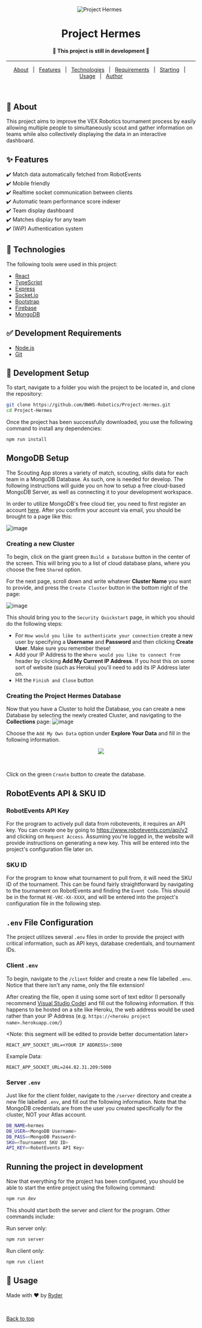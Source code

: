 <div align="center" id="top"> 
  <img src="https://user-images.githubusercontent.com/36551149/172487219-650720ad-beca-439b-a66b-cd052c03084a.png" alt="Project Hermes" />
  &#xa0;
</div>

<h1 align="center">Project Hermes</h1>

<!-- <p align="center">
  <img alt="Github top language" src="https://img.shields.io/github/languages/top/BWHS-Robotics/pros-grafana-lib?color=56BEB8">
</p> -->


<h4 align="center"> 
	🚧 This project is still in development  🚧
</h4> 

<hr>

<p align="center">
  <a href="#dart-about">About</a> &#xa0; | &#xa0; 
  <a href="#sparkles-features">Features</a> &#xa0; | &#xa0;
  <a href="#rocket-technologies">Technologies</a> &#xa0; | &#xa0;
  <a href="#white_check_mark-requirements">Requirements</a> &#xa0; | &#xa0;
  <a href="#checkered_flag-starting">Starting</a> &#xa0; | &#xa0;
  <a href="#memo-usage">Usage</a> &#xa0; | &#xa0;
  <a href="https://github.com/Yerti" target="_blank">Author</a>
</p>

<br>

## :dart: About ##

This project aims to improve the VEX Robotics tournament process by easily allowing multiple people to simultaneously scout and gather information on teams while also collectively displaying the data in an interactive dashboard.

## :sparkles: Features ##

:heavy_check_mark: Match data automatically fetched from RobotEvents\
:heavy_check_mark: Mobile friendly\
:heavy_check_mark: Realtime socket communication between clients\
:heavy_check_mark: Automatic team performance score indexer\
:heavy_check_mark: Team display dashboard\
:heavy_check_mark: Matches display for any team\
:heavy_check_mark: (WiP) Authentication system

## :rocket: Technologies ##

The following tools were used in this project:

- [React](https://reactjs.org/)
- [TypeScript](https://www.typescriptlang.org/)
- [Express](https://expressjs.com/)
- [Socket.io](https://socket.io/)
- [Bootstrap](https://getbootstrap.com/)
- [Firebase](https://firebase.google.com/)
- [MongoDB](https://www.mongodb.com/)

## :white_check_mark: Development Requirements ##

- [Node.js](https://nodejs.org/en/download/)
- [Git](https://git-scm.com/)

## :checkered_flag: Development Setup ##
To start, navigate to a folder you wish the project to be located in, and clone the repository:
```bash
git clone https://github.com/BWHS-Robotics/Project-Hermes.git
cd Project-Hermes
```

Once the project has been successfully downloaded, you use the following command to install any dependencies:

```bash
npm run install
```

## MongoDB Setup
The Scouting App stores a variety of match, scouting, skills data for each team in a MongoDB Database. As such, one is needed for develop. The following instructions will guide you on how to setup a free cloud-based MongoDB Server, as well as connecting it to your development workspace. 

In order to utilize MongoDB's free cloud tier, you need to first register an account [here](https://www.mongodb.com/cloud/atlas/register). After you confirm your account via email, you should be brought to a page like this: 

![image](https://user-images.githubusercontent.com/36551149/171782472-ad27d9ae-bfef-4b04-9a78-0a066a2c98d2.png)

### Creating a new Cluster

To begin, click on the giant green `Build a Database` button in the center of the screen. This will bring you to a list of cloud database plans, where you choose the free `Shared` option. 

For the next page, scroll down and write whatever **Cluster Name** you want to provide, and press the `Create Cluster` button in the bottom right of the page:

![image](https://user-images.githubusercontent.com/36551149/171782613-7e4b8066-467f-4a7c-ae0f-0bbfa60bd8ef.png)

This should bring you to the `Security Quickstart` page, in which you should do the following steps:

- For `How would you like to authenticate your connection` create a new user by specifying a **Username** and **Password** and then clicking **Create User**. Make sure you remember these!
- Add your IP Address to the `Where would you like to connect from` header by clicking **Add My Current IP Address**. If you host this on some sort of website (such as Heroku) you'll need to add its IP Address later on. 
- Hit the `Finish and Close` button


### Creating the Project Hermes Database


Now that you have a Cluster to hold the Database, you can create a new Database by selecting the newly created Cluster, and navigating to the **Collections** page:
![image](https://user-images.githubusercontent.com/36551149/171783522-de1e05f1-386d-4312-a462-27149f28a151.png)

Choose the `Add My Own Data` option under **Explore Your Data** and fill in the following information.

<p align="center">
	<img src="https://user-images.githubusercontent.com/36551149/171783623-ff0ab76f-9074-4972-ae93-2b043e43d97a.png">
</p>

<br>

Click on the green `Create` button to create the database.

## RobotEvents API & SKU ID

### RobotEvents API Key

For the program to actively pull data from robotevents, it requires an API key. You can create one by going to https://www.robotevents.com/api/v2 and clicking on `Request Access`. Assuming you're logged in, the website will provide instructions on generating a new key. This will be entered into the project's configuration file later on.

### SKU ID

For the program to know what tournament to pull from, it will need the SKU ID of the tournament. This can be found fairly straightforward by navigating to the tournament on RobotEvents and finding the `Event Code`. This should be in the format `RE-VRC-XX-XXXX`, and will be entered into the project's configuration file in the following step.  

## `.env` File Configuration

The project utilizes several `.env` files in order to provide the project with critical information, such as API keys, database credentials, and tournament IDs. 

### Client `.env`
To begin, navigate to the `/client` folder and create a new file labelled `.env`. Notice that there isn't any name, only the file extension! 

After creating the file, open it using some sort of text editor (I personally recommend [Visual Studio Code](https://code.visualstudio.com/)) and fill out the following information. If this happens to be hosted on a site like Heroku, the web address would be used rather than your IP Address (e.g. `https://<heroku project name>.herokuapp.com/`)

<Note: this segment will be edited to provide better documentation later>
```
REACT_APP_SOCKET_URL=<YOUR IP ADDRESS>:5000
```

Example Data:
```
REACT_APP_SOCKET_URL=244.82.31.209:5000
```


### Server `.env`
Just like for the client folder, navigate to the `/server` directory and create a new file labelled `.env`, and fill out the following information. Note that the MongoDB credentials are from the user you created specifically for the cluster, NOT your Atlas account. 

```bash
DB_NAME=hermes
DB_USER=<MongoDB Username>
DB_PASS=<MongoDB Password>
SKU=<Tournament SKU ID> 
API_KEY=<RobotEvents API Key>
```

###

## Running the project in development 

Now that everything for the project has been configured, you should be able to start the entire project using the following command:
```bash
npm run dev
```

This should start both the server and client for the program. Other commands include:

Run server only:
```bash
npm run server
```

Run client only:
```bash
npm run client
```

## :memo: Usage ##

Made with :heart: by <a href="https://github.com/UZ9" target="_blank">Ryder</a>

&#xa0;

<a href="#top">Back to top</a>



